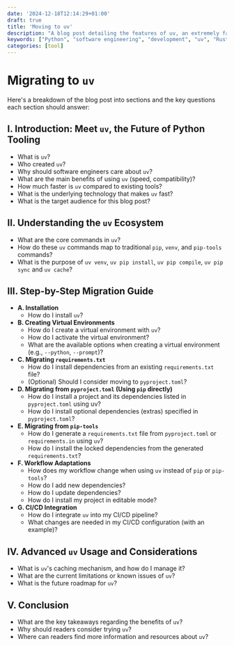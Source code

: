 ```yaml
---
date: '2024-12-18T12:14:29+01:00'
draft: true
title: 'Moving to uv'
description: "A blog post detailing the features of uv, an extremely fast Python package installer and resolver, an explanation and examples of it's functionality, and a migration guide for switching to it."
keywords: ["Python", "software engineering", "development", "uv", "Rust"]
categories: [tool]
---
```


# Migrating to `uv`

Here's a breakdown of the blog post into sections and the key questions each section should answer:

## I. Introduction: Meet `uv`, the Future of Python Tooling

*   What is `uv`?
*   Who created `uv`?
*   Why should software engineers care about `uv`?
*   What are the main benefits of using `uv` (speed, compatibility)?
*   How much faster is `uv` compared to existing tools?
*   What is the underlying technology that makes `uv` fast?
*   What is the target audience for this blog post?

## II. Understanding the `uv` Ecosystem

*   What are the core commands in `uv`?
*   How do these `uv` commands map to traditional `pip`, `venv`, and `pip-tools` commands?
*   What is the purpose of `uv venv`, `uv pip install`, `uv pip compile`, `uv pip sync` and `uv cache`?

## III. Step-by-Step Migration Guide

*   **A. Installation**
    *   How do I install `uv`?
*   **B. Creating Virtual Environments**
    *   How do I create a virtual environment with `uv`?
    *   How do I activate the virtual environment?
    *   What are the available options when creating a virtual environment (e.g., `--python`, `--prompt`)?
*   **C. Migrating `requirements.txt`**
    *   How do I install dependencies from an existing `requirements.txt` file?
    *   (Optional) Should I consider moving to `pyproject.toml`?
*   **D. Migrating from `pyproject.toml` (Using `pip` directly)**
    *   How do I install a project and its dependencies listed in `pyproject.toml` using uv?
    *   How do I install optional dependencies (extras) specified in `pyproject.toml`?
*   **E. Migrating from `pip-tools`**
    *   How do I generate a `requirements.txt` file from `pyproject.toml` or `requirements.in` using `uv`?
    *   How do I install the locked dependencies from the generated `requirements.txt`?
*   **F. Workflow Adaptations**
    *   How does my workflow change when using `uv` instead of `pip` or `pip-tools`?
    *   How do I add new dependencies?
    *   How do I update dependencies?
    *   How do I install my project in editable mode?
*   **G. CI/CD Integration**
    *   How do I integrate `uv` into my CI/CD pipeline?
    *   What changes are needed in my CI/CD configuration (with an example)?

## IV. Advanced `uv` Usage and Considerations

*   What is `uv`'s caching mechanism, and how do I manage it?
*   What are the current limitations or known issues of `uv`?
*   What is the future roadmap for `uv`?

## V. Conclusion

*   What are the key takeaways regarding the benefits of `uv`?
*   Why should readers consider trying `uv`?
*   Where can readers find more information and resources about `uv`?